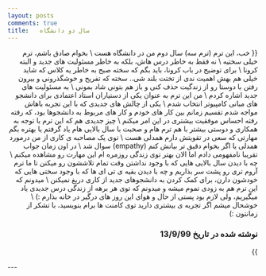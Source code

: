 ```yaml
---
layout: posts
comments: true
title:   سال دو دانشگاه
---
```

<div dir="rtl">
{{
خب، این ترم 
(ترم سه) 
سال دوم من در دانشگاه هست  \
بخوام صادق باشم، ترم خیلی سختیه  \
نه فقط به خاطر درس هاش، بلکه به خاطر مسئولیت های جدید و البته کرونا  \
برای توضیح در باب کرونا، باید بگم که سخته صبح به خاطر یه کلاس که شاید خیلی هم بهش اهمیت ندی از تختت بلند شی.. سخته که تفریح و خوشگذرونی و بیرون رفتن با دوستا رو از زندگیت حذف کنی و باز هم بتونی شاد بمونی  \
به مسئولیت های جدید اشاره کردم  \
من این ترم به عنوان یکی از دستیاران استاد اعتمادی برای دانشجو های مبانی کامپیوتر انتخاب شدم  \
یکی از چالش های جدیدی که با این تجربه باهاش مواجه شدم تقسیم زمانم بین کار های خودم و کار های مربوط به دانشجوها بود، که رفته رفته احساس موفقیت بیشتری در این امر میکنم  \
چیز جدیدی هم که این ترم با توجه به همکاری و دوستی بیشتر با هم ترم هام و صحبت با سال بالایی هام یاد گرفتم یا بهتره بگم مهارتی که سعی در تقویتش دارم همدلی هست  \
توی یک مصاحبه ی کاری از من درمورد همدلی یا اگر بخوام دقیق تر بیانش کنم
(empathy)
سوال شد  \
در اون زمان جواب تقریبا نامفهومی دادم اما الان بهتر توی زندگی روزمره ام این مهارت رو مشاهده میکنم  \
چه با دیدن سال بالایی هایی که با وجود نداشتن وقت تمام تلاششون رو میکنن تا ما ترم آروم تری رو پشت سر بذاریم و چه با دیدن بقیه ی تی ای ها که با وجود سختی هایی که خودشون دارن، برای کمک کردن به دانشجوهای جدید از کاری دریغ نمیکنن  \
میدونم که این ترم هم به زودی تموم میشه و میدونم که توی هر برهه از زندگی درس جدیدی یاد میگیریم، ولی لازم بود پستی از حال و هوای این روز های درگیر در خانه بذارم :)  \
خوشحال میشم اگر تجربه ی بیشتری دارید توی کامنت ها برام بنویسید، با تشکر از زمانتون :)  


### نوشته شده در تاریخ 13/9/99

}}
</div>
---